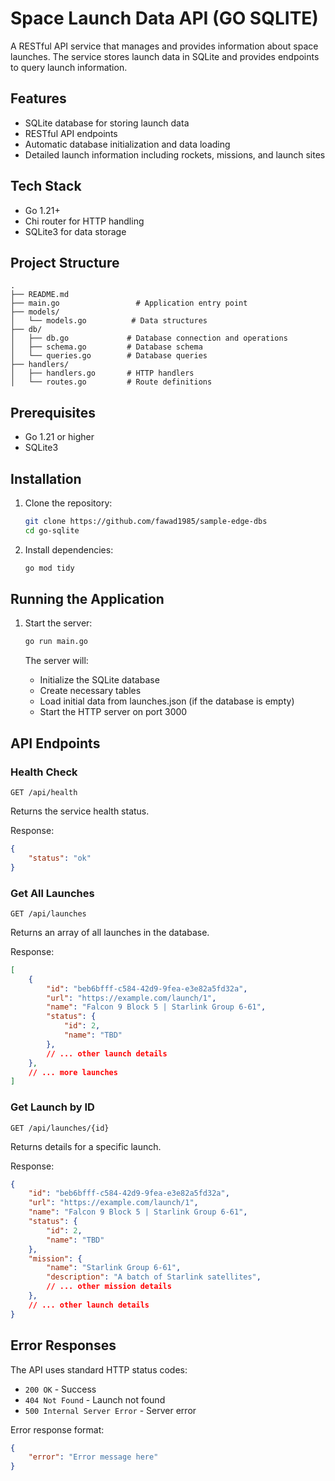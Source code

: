 # Space Launch Data API (GO SQLITE)

A RESTful API service that manages and provides information about space launches. The service stores launch data in SQLite and provides endpoints to query launch information.

## Features

- SQLite database for storing launch data
- RESTful API endpoints
- Automatic database initialization and data loading
- Detailed launch information including rockets, missions, and launch sites

## Tech Stack

- Go 1.21+
- Chi router for HTTP handling
- SQLite3 for data storage

## Project Structure

```
.
├── README.md
├── main.go                 # Application entry point
├── models/
│   └── models.go          # Data structures
├── db/
│   ├── db.go             # Database connection and operations
│   ├── schema.go         # Database schema
│   └── queries.go        # Database queries
├── handlers/
│   ├── handlers.go       # HTTP handlers
│   └── routes.go         # Route definitions
```

## Prerequisites

- Go 1.21 or higher
- SQLite3

## Installation

1. Clone the repository:
   ```bash
   git clone https://github.com/fawad1985/sample-edge-dbs
   cd go-sqlite
   ```

2. Install dependencies:
   ```bash
   go mod tidy
   ```

## Running the Application

1. Start the server:
   ```bash
   go run main.go
   ```

   The server will:
   - Initialize the SQLite database
   - Create necessary tables
   - Load initial data from launches.json (if the database is empty)
   - Start the HTTP server on port 3000

## API Endpoints

### Health Check
```
GET /api/health
```
Returns the service health status.

Response:
```json
{
    "status": "ok"
}
```

### Get All Launches
```
GET /api/launches
```
Returns an array of all launches in the database.

Response:
```json
[
    {
        "id": "beb6bfff-c584-42d9-9fea-e3e82a5fd32a",
        "url": "https://example.com/launch/1",
        "name": "Falcon 9 Block 5 | Starlink Group 6-61",
        "status": {
            "id": 2,
            "name": "TBD"
        },
        // ... other launch details
    },
    // ... more launches
]
```

### Get Launch by ID
```
GET /api/launches/{id}
```
Returns details for a specific launch.

Response:
```json
{
    "id": "beb6bfff-c584-42d9-9fea-e3e82a5fd32a",
    "url": "https://example.com/launch/1",
    "name": "Falcon 9 Block 5 | Starlink Group 6-61",
    "status": {
        "id": 2,
        "name": "TBD"
    },
    "mission": {
        "name": "Starlink Group 6-61",
        "description": "A batch of Starlink satellites",
        // ... other mission details
    },
    // ... other launch details
}
```

## Error Responses

The API uses standard HTTP status codes:

- `200 OK` - Success
- `404 Not Found` - Launch not found
- `500 Internal Server Error` - Server error

Error response format:
```json
{
    "error": "Error message here"
}
```